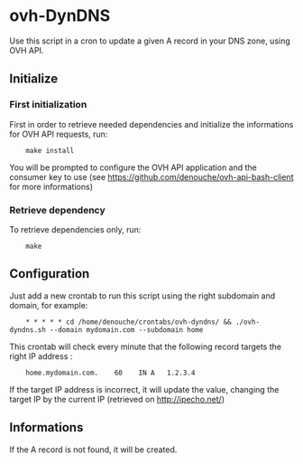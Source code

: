 ovh-DynDNS
=========

Use this script in a cron to update a given A record in your DNS zone, using OVH API.

Initialize
----------

### First initialization

First in order to retrieve needed dependencies and initialize the informations for OVH API requests, run:
```
    make install
```
You will be prompted to configure the OVH API application and the consumer key to use (see https://github.com/denouche/ovh-api-bash-client for more informations)

### Retrieve dependency

To retrieve dependencies only, run:
```
    make
```

Configuration
-------------

Just add a new crontab to run this script using the right subdomain and domain, for example:
```
    * * * * * cd /home/denouche/crontabs/ovh-dyndns/ && ./ovh-dyndns.sh --domain mydomain.com --subdomain home
```

This crontab will check every minute that the following record targets the right IP address :
```
    home.mydomain.com.    60    IN A   1.2.3.4
```

If the target IP address is incorrect, it will update the value, changing the target IP by the current IP (retrieved on http://ipecho.net/)

Informations
------------

If the A record is not found, it will be created.

